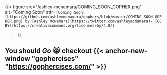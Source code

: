 #

{{< figure src="/ashley-mcnamara/COMING_SOON_GOPHER.png" alt="Coming Soon"
attr=`[Coming Soon](https://github.com/ashleymcnamara/gophers/blob/master/COMING_SOON_GOPHER.png)
by [Ashley McNamara](https://twitter.com/ashleymcnamara)-
[CC BY](https://creativecommons.org/licenses/by/4.0/)`
>}}

## You should **_Go_** 😹 checkout {{< anchor-new-window "gophercises" "https://gophercises.com/" >}}

